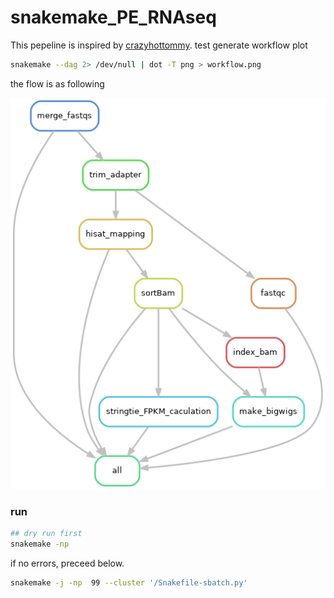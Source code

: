 # snakemake_PE_RNAseq

This pepeline is inspired by [crazyhottommy](https://github.com/crazyhottommy/pyflow-RNAseq).
test
generate workflow plot
```bash
snakemake --dag 2> /dev/null | dot -T png > workflow.png
```
the flow is as following

![](./workflow.png)

### run 

```bash
## dry run first
snakemake -np
```
if no errors, preceed below.
```bash
snakemake -j -np  99 --cluster '/Snakefile-sbatch.py'
```
